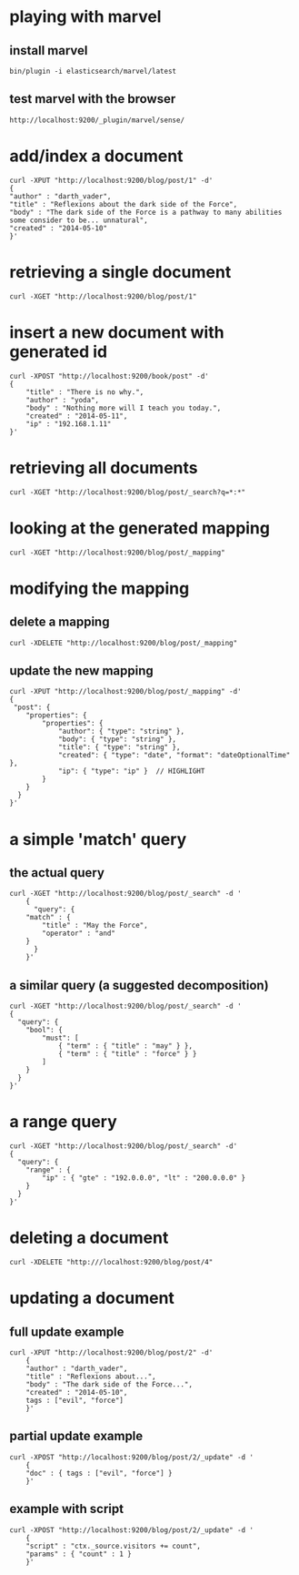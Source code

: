 # playing with marvel

## install marvel

	bin/plugin -i elasticsearch/marvel/latest

## test marvel with the browser
	
	http://localhost:9200/_plugin/marvel/sense/


# add/index a document

	curl -XPUT "http://localhost:9200/blog/post/1" -d'
	{
	"author" : "darth_vader",
	"title" : "Reflexions about the dark side of the Force",
	"body" : "The dark side of the Force is a pathway to many abilities some consider to be... unnatural",
	"created" : "2014-05-10"
	}'

# retrieving a single document

	curl -XGET "http://localhost:9200/blog/post/1"


# insert a new document with generated id

	curl -XPOST "http://localhost:9200/book/post" -d'
	{
		"title" : "There is no why.",
		"author" : "yoda",
		"body" : "Nothing more will I teach you today.",
		"created" : "2014-05-11",
		"ip" : "192.168.1.11"
	}'

# retrieving all documents

	curl -XGET "http://localhost:9200/blog/post/_search?q=*:*"

# looking at the generated mapping

	curl -XGET "http://localhost:9200/blog/post/_mapping"

# modifying the mapping

## delete a mapping

	curl -XDELETE "http://localhost:9200/blog/post/_mapping" 

## update the new mapping

	curl -XPUT "http://localhost:9200/blog/post/_mapping" -d'
	{
	 "post": {
		"properties": {
			"properties": {
				"author": { "type": "string" },
				"body": { "type": "string" },
				"title": { "type": "string" },
				"created": { "type": "date", "format": "dateOptionalTime" },
				"ip": { "type": "ip" }  // HIGHLIGHT
			}
		}
	  }
	}'

# a simple 'match' query

## the actual query

	curl -XGET "http://localhost:9200/blog/post/_search" -d '
	    {
	      "query": {
		"match" : {
		    "title" : "May the Force",
		    "operator" : "and"
		}
	      }
	    }'

## a similar query (a suggested decomposition)

	curl -XGET "http://localhost:9200/blog/post/_search" -d '
	{
	  "query": {
		"bool": {
			"must": [
				{ "term" : { "title" : "may" } },
				{ "term" : { "title" : "force" } }
			]
		}
	  }
	}'


# a range query

	curl -XGET "http://localhost:9200/blog/post/_search" -d'
	{
	  "query": {
		"range" : {
			"ip" : { "gte" : "192.0.0.0", "lt" : "200.0.0.0" }
		}
	  }
	}'

# deleting a document

	curl -XDELETE "http:///localhost:9200/blog/post/4"

# updating a document

## full update example

	curl -XPUT "http://localhost:9200/blog/post/2" -d'
	    {
		"author" : "darth_vader",
		"title" : "Reflexions about...",
		"body" : "The dark side of the Force...",
		"created" : "2014-05-10",
		tags : ["evil", "force"]
	    }'

## partial update example

	curl -XPOST "http://localhost:9200/blog/post/2/_update" -d '
	    {
		"doc" : { tags : ["evil", "force"] }
	    }'
	
## example with script

	curl -XPOST "http://localhost:9200/blog/post/2/_update" -d '
	    {
		"script" : "ctx._source.visitors += count",
		"params" : { "count" : 1 }
	    }'










